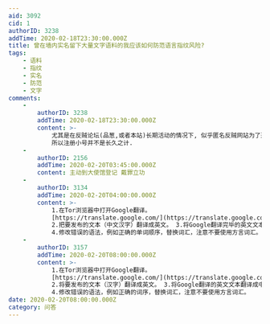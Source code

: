```yaml
---
aid: 3092
cid: 1
authorID: 3238
addTime: 2020-02-18T23:30:00.000Z
title: 曾在墙内实名留下大量文字语料的我应该如何防范语言指纹风险?
tags:
    - 语料
    - 指纹
    - 实名
    - 防范
    - 文字
comments:
    -
        authorID: 3238
        addTime: 2020-02-18T23:30:00.000Z
        content: >-
            尤其是在反贼论坛(品葱,或者本站)长期活动的情况下, 似乎匿名反贼网站为了避免渗透, 当发展到一定程度后都会采取限制注册的措施.
            所以注册小号并不是长久之计.
    -
        authorID: 2156
        addTime: 2020-02-20T03:45:00.000Z
        content: 主动到大使馆登记 戴罪立功
    -
        authorID: 3134
        addTime: 2020-02-20T04:00:00.000Z
        content: >-
            1.在Tor浏览器中打开Google翻译。
            [https://translate.google.com/](https://translate.google.com/)
            2.把要发布的文本（中文汉字）翻译成英文。 3.将Google翻译完毕的英文文本翻译成中文。
            4.修改错误的语法，例如正确的单词顺序，替换词汇，注意不要使用方言词汇。
    -
        authorID: 3157
        addTime: 2020-02-20T08:00:00.000Z
        content: >-
            1.在Tor浏览器中打开Google翻译。
            [https://translate.google.com/](https://translate.google.com/)
            2.将要发布的文本（汉字）翻译成英文。 3.将Google翻译的英文文本翻译成中文。
            4.修改错误的语法，例如正确的词序，替换词汇，注意不要使用方言词汇。
date: 2020-02-20T08:00:00.000Z
category: 问答
---
```



